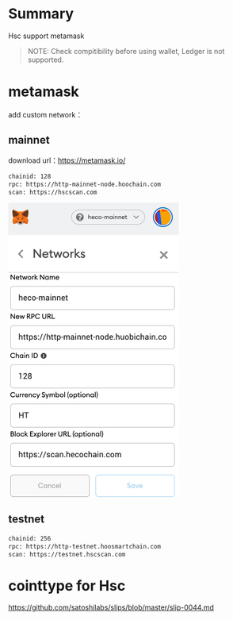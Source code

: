 # Summary

Hsc support metamask

> NOTE: Check compitibility before using wallet, Ledger is not supported.

# metamask

add custom network：

## mainnet

download url：https://metamask.io/

```
chainid: 128
rpc: https://http-mainnet-node.hoochain.com
scan: https://hscscan.com
```

![metamask](../images/metamask2_en.png)

## testnet

```
chainid: 256
rpc: https://http-testnet.hoosmartchain.com
scan: https://testnet.hscscan.com
```

# cointtype for Hsc

https://github.com/satoshilabs/slips/blob/master/slip-0044.md